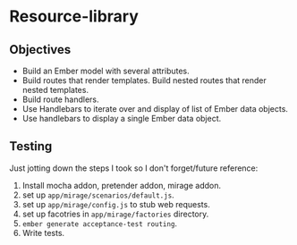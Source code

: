 # Resource-library

## Objectives

* Build an Ember model with several attributes. 
* Build routes that render templates. Build nested routes that render nested templates. 
* Build route handlers. 
* Use Handlebars to iterate over and display of list of Ember data objects. 
* Use handlebars to display a single Ember data object.

## Testing

Just jotting down the steps I took so I don't forget/future reference:

1. Install mocha addon, pretender addon, mirage addon. 
2. set up `app/mirage/scenarios/default.js`.
3. set up `app/mirage/config.js` to stub web requests. 
4. set up facotries in `app/mirage/factories` directory. 
5. `ember generate acceptance-test routing`.
6. Write tests. 
